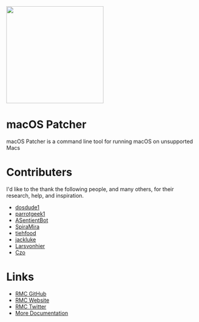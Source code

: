 <img src="https://github.com/rmc-team/macos-patcher-resources/raw/master/resources/macbook_catalina_image.png" width="256">

# macOS Patcher
macOS Patcher is a command line tool for running macOS on unsupported Macs

# Contributers
I'd like to the thank the following people, and many others, for their research, help, and inspiration.
- [dosdude1](https://forums.macrumors.com/members/669685/)
- [parrotgeek1](https://forums.macrumors.com/members/1033441/)
- [ASentientBot](https://forums.macrumors.com/members/1135186/)
- [SpiraMira](https://github.com/SpiraMira)
- [tiehfood](https://github.com/tiehfood)
- [jackluke](https://forums.macrumors.com/members/1133911/)
- [Larsvonhier](https://forums.macrumors.com/members/1041077/)
- [Czo](https://forums.macrumors.com/members/263182/)

# Links
- [RMC GitHub](https://github.com/rmc-team)
- [RMC Website](https://sites.google.com/view/rmc-team/home)
- [RMC Twitter](https://twitter.com/_rmcteam)
- [More Documentation](https://sites.google.com/view/rmc-team/patcher)
